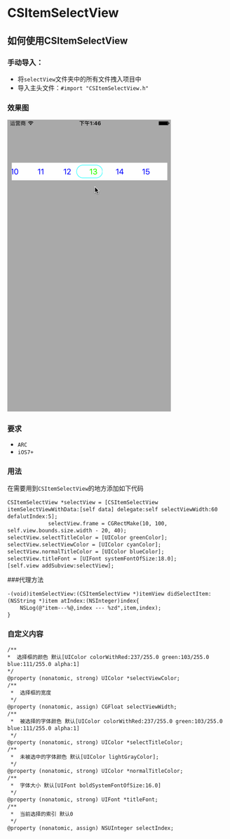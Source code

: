 # CSItemSelectView
## <a id="如何使用CSItemSelectView"></a>如何使用CSItemSelectView
### 手动导入：
* 将`selectView`文件夹中的所有文件拽入项目中
* 导入主头文件：`#import "CSItemSelectView.h"`

### 效果图
![](https://github.com/wcsBurneyCoder/CSItemSelectView/blob/master/test.gif)

### 要求
* `ARC`
* `iOS7+`

### 用法
在需要用到`CSItemSelectView`的地方添加如下代码
```objc
CSItemSelectView *selectView = [CSItemSelectView itemSelectViewWithData:[self data] delegate:self selectViewWidth:60 defalutIndex:5];
       		 selectView.frame = CGRectMake(10, 100, self.view.bounds.size.width - 20, 40);
selectView.selectTitleColor = [UIColor greenColor];
selectView.selectViewColor = [UIColor cyanColor];
selectView.normalTitleColor = [UIColor blueColor];
selectView.titleFont = [UIFont systemFontOfSize:18.0];
[self.view addSubview:selectView];
```
###代理方法
```objc
-(void)itemSelectView:(CSItemSelectView *)itemView didSelectItem:(NSString *)item atIndex:(NSInteger)index{
    NSLog(@"item---%@,index --- %zd",item,index);
}
```
### 自定义内容
```objc
/**
*  选择框的颜色 默认[UIColor colorWithRed:237/255.0 green:103/255.0 blue:111/255.0 alpha:1]
*/
@property (nonatomic, strong) UIColor *selectViewColor;
/**
 *  选择框的宽度
 */
@property (nonatomic, assign) CGFloat selectViewWidth;
/**
 *  被选择的字体颜色 默认[UIColor colorWithRed:237/255.0 green:103/255.0 blue:111/255.0 alpha:1]
 */
@property (nonatomic, strong) UIColor *selectTitleColor;
/**
 *  未被选中的字体颜色 默认[UIColor lightGrayColor];
 */
@property (nonatomic, strong) UIColor *normalTitleColor;
/**
 *  字体大小 默认[UIFont boldSystemFontOfSize:16.0]
 */
@property (nonatomic, strong) UIFont *titleFont;
/**
 *  当前选择的索引 默认0
 */
@property (nonatomic, assign) NSUInteger selectIndex;
```
